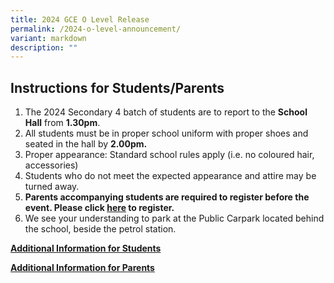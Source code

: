 ```yaml
---
title: 2024 GCE O Level Release
permalink: /2024-o-level-announcement/
variant: markdown
description: ""
---
```

<h2>Instructions for Students/Parents</h2>
<ol>
	<li>The 2024 Secondary 4 batch of students are to report to the <b>School Hall</b> from <b>1.30pm</b>.</li>
	<li>All students must be in proper school uniform with proper shoes and seated in the hall by <b>2.00pm.</b></li>
	<li>Proper appearance: Standard school rules apply (i.e. no coloured hair, accessories)</li>
	<li>Students who do not meet the expected appearance and attire may be turned away. </li>
	<li><b>Parents accompanying students are required to register before the event. Please click <a href="https://go.gov.sg/tkgs-parentsreg" target="_blank" rel="noopener">here</a> to register.</b>
	</li><li>We see your understanding to park at the Public Carpark located behind the school, beside the petrol station.</li>
	</ol>
		 <p><b><a href="https://go.gov.sg/tkgs-infoforstud" target="_blank" rel="noopener">Additional Information for Students</a></b></p><b>
     <p><a href="https://go.gov.sg/tkgs-infoforparents" target="_blank" rel="noopener">Additional Information for Parents</a></p></b>